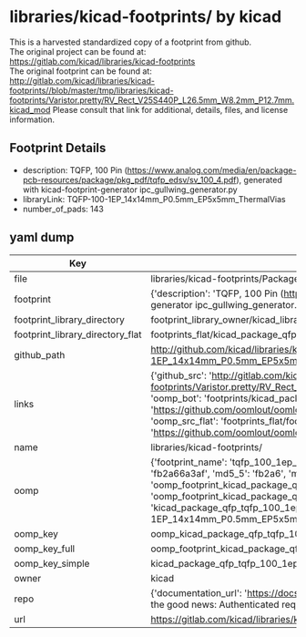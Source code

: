 # libraries/kicad-footprints/ by kicad  
This is a harvested standardized copy of a footprint from github.  
The original project can be found at:  
https://gitlab.com/kicad/libraries/kicad-footprints  
The original footprint can be found at:
http://gitlab.com/kicad/libraries/kicad-footprints//blob/master/tmp/libraries/kicad-footprints/Varistor.pretty/RV_Rect_V25S440P_L26.5mm_W8.2mm_P12.7mm.kicad_mod
Please consult that link for additional, details, files, and license information.  
## Footprint Details
* description: TQFP, 100 Pin (https://www.analog.com/media/en/package-pcb-resources/package/pkg_pdf/tqfp_edsv/sv_100_4.pdf), generated with kicad-footprint-generator ipc_gullwing_generator.py  
* libraryLink: TQFP-100-1EP_14x14mm_P0.5mm_EP5x5mm_ThermalVias  
* number_of_pads: 143  
## yaml dump  
| Key | Value |  
| --- | --- |  
| file | libraries/kicad-footprints/Package_QFP.pretty/TQFP-100-1EP_14x14mm_P0.5mm_EP5x5mm_ThermalVias.kicad_mod |  
| footprint | {'description': 'TQFP, 100 Pin (https://www.analog.com/media/en/package-pcb-resources/package/pkg_pdf/tqfp_edsv/sv_100_4.pdf), generated with kicad-footprint-generator ipc_gullwing_generator.py', 'libraryLink': 'TQFP-100-1EP_14x14mm_P0.5mm_EP5x5mm_ThermalVias', 'number_of_pads': 143} |  
| footprint_library_directory | footprint_library_owner/kicad_libraries/kicad-footprints/ |  
| footprint_library_directory_flat | footprints_flat/kicad_package_qfp_tqfp_100_1ep_14x14mm_p0_5mm_ep5x5mm_thermalvias/working |  
| github_path | http://github.com/kicad/libraries/kicad-footprints//blob/master/tmp/libraries/kicad-footprints/Package_QFP.pretty/TQFP-100-1EP_14x14mm_P0.5mm_EP5x5mm_ThermalVias.kicad_mod |  
| links | {'github_src': 'http://gitlab.com/kicad/libraries/kicad-footprints//blob/master/tmp/libraries/kicad-footprints/Varistor.pretty/RV_Rect_V25S440P_L26.5mm_W8.2mm_P12.7mm.kicad_mod', 'github_src_repo': 'https://gitlab.com/kicad/libraries/kicad-footprints', 'oomp_bot': 'footprints/kicad_package_qfp_tqfp_100_1ep_14x14mm_p0_5mm_ep5x5mm_thermalvias/working', 'oomp_bot_github': 'https://github.com/oomlout/oomlout_oomp_footprint_bot/tree/main/footprints/kicad_package_qfp_tqfp_100_1ep_14x14mm_p0_5mm_ep5x5mm_thermalvias/working', 'oomp_src_flat': 'footprints_flat/footprints_flat/kicad_package_qfp_tqfp_100_1ep_14x14mm_p0_5mm_ep5x5mm_thermalvias/working', 'oomp_src_flat_github': 'https://github.com/oomlout/oomlout_oomp_footprint_src/tree/main/footprints_flat/kicad_package_qfp_tqfp_100_1ep_14x14mm_p0_5mm_ep5x5mm_thermalvias/working'} |  
| name | libraries/kicad-footprints/ |  
| oomp | {'footprint_name': 'tqfp_100_1ep_14x14mm_p0_5mm_ep5x5mm_thermalvias', 'library_name': 'package_qfp', 'md5': 'fb2a66a3af1ef6477d7db740cbc3efde', 'md5_10': 'fb2a66a3af', 'md5_5': 'fb2a6', 'md5_6': 'fb2a66', 'oomp_key': 'oomp_kicad_package_qfp_tqfp_100_1ep_14x14mm_p0_5mm_ep5x5mm_thermalvias', 'oomp_key_extra': 'oomp_footprint_kicad_package_qfp_tqfp_100_1ep_14x14mm_p0_5mm_ep5x5mm_thermalvias', 'oomp_key_full': 'oomp_footprint_kicad_package_qfp_tqfp_100_1ep_14x14mm_p0_5mm_ep5x5mm_thermalvias_fb2a66', 'oomp_key_simple': 'kicad_package_qfp_tqfp_100_1ep_14x14mm_p0_5mm_ep5x5mm_thermalvias', 'original_filename': 'libraries/kicad-footprints/Package_QFP.pretty/TQFP-100-1EP_14x14mm_P0.5mm_EP5x5mm_ThermalVias.kicad_mod', 'owner_name': 'kicad'} |  
| oomp_key | oomp_kicad_package_qfp_tqfp_100_1ep_14x14mm_p0_5mm_ep5x5mm_thermalvias |  
| oomp_key_full | oomp_footprint_kicad_package_qfp_tqfp_100_1ep_14x14mm_p0_5mm_ep5x5mm_thermalvias |  
| oomp_key_simple | kicad_package_qfp_tqfp_100_1ep_14x14mm_p0_5mm_ep5x5mm_thermalvias |  
| owner | kicad |  
| repo | {'documentation_url': 'https://docs.github.com/rest/overview/resources-in-the-rest-api#rate-limiting', 'message': "API rate limit exceeded for 84.66.173.59. (But here's the good news: Authenticated requests get a higher rate limit. Check out the documentation for more details.)"} |  
| url | https://gitlab.com/kicad/libraries/kicad-footprints |  

